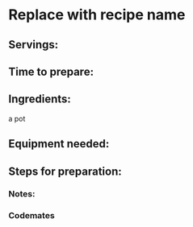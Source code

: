 # Replace with recipe name

## Servings: 

## Time to prepare: 

## Ingredients:
a pot

## Equipment needed:


## Steps for preparation:



### Notes:



### Codemates #
